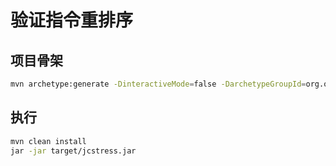 # 验证指令重排序

## 项目骨架

```bash
mvn archetype:generate -DinteractiveMode=false -DarchetypeGroupId=org.openjdk.jcstress -DarchetypeArtifactId=jcstress-java-test-archetype -DarchetypeVersion=0.5 -DgroupId=com.itutry -DartifactId=rearrangement-verify -Dversion=1.0
```

## 执行

```bash
mvn clean install
jar -jar target/jcstress.jar
```
